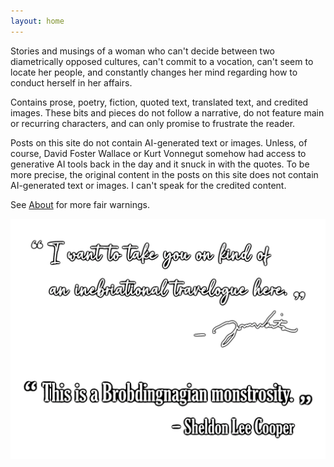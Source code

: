 ```yaml
---
layout: home
---
```

Stories and musings of a woman who can't decide between two diametrically opposed cultures, can't commit to a vocation, can't seem to locate her people, and constantly changes her mind regarding how to conduct herself in her affairs.

Contains prose, poetry, fiction, quoted text, translated text, and credited images. These bits and pieces do not follow a narrative, do not feature main or recurring characters, and can only promise to frustrate the reader.

Posts on this site do not contain AI-generated text or images. Unless, of course, David Foster Wallace or Kurt Vonnegut somehow had access to generative AI tools back in the day and it snuck in with the quotes. To be more precise, the original content in the posts on this site does not contain AI-generated text or images. I can't speak for the credited content.

See [About](https://olivecarambola.github.io/logbook/about/) for more fair warnings.

![home page quotes](assets/images/homepagequote.png)
